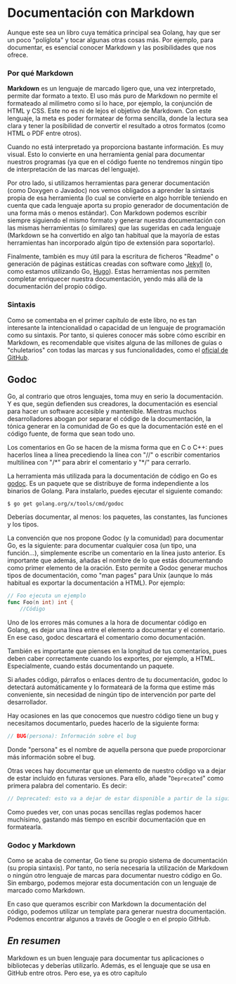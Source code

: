 # Documentación con Markdown
Aunque este sea un libro cuya temática principal sea Golang, hay que ser un poco "políglota" y tocar algunas otras cosas más. Por ejemplo, para documentar, es esencial conocer Markdown y las posibilidades que nos ofrece.


### Por qué Markdown

**Markdown** es un lenguaje de marcado ligero que, una vez interpretado, permite dar formato a texto. El uso más puro de Markdown no permite el formateado al milímetro como sí lo hace, por ejemplo, la conjunción de HTML y CSS. Este no es ni de lejos el objetivo de Markdown. Con este lenguaje, la meta es poder formatear de forma sencilla, donde la lectura sea clara y tener la posibilidad de convertir el resultado a otros formatos (como HTML o PDF entre otros).

Cuando no está interpretado ya proporciona bastante información. Es muy visual. Esto lo convierte en una herramienta genial para documentar nuestros programas (ya que en el código fuente no tendremos ningún tipo de interpretación de las marcas del lenguaje).

Por otro lado, si utilizamos herramientas para generar documentación (como Doxygen o Javadoc) nos vemos obligados a aprender la sintaxis propia de esa herramienta (lo cual se convierte en algo horrible teniendo en cuenta que cada lenguaje aporta su propio generador de documentación de una forma más o menos estándar). Con Markdown podemos escribir siempre siguiendo el mismo formato y generar nuestra documentación con las mismas herramientas (o similares) que las sugeridas en cada lenguaje (Markdown se ha convertido en algo tan habitual que la mayoría de estas herramientas han incorporado algún tipo de extensión para soportarlo).

Finalmente, también es muy útil para la escritura de ficheros "Readme" o generación de páginas estáticas creadas con software como [Jekyll](https://jekyllrb.com/) (o, como estamos utilizando Go, [Hugo](https://gohugo.io/)). Estas herramientas nos permiten completar enriquecer nuestra documentación, yendo más allá de la documentación del propio código.


### Sintaxis

Como se comentaba en el primer capítulo de este libro, no es tan interesante la intencionalidad o capacidad de un lenguaje de programación como su sintaxis. Por tanto, si quieres conocer más sobre cómo escribir en Markdown, es recomendable que visites alguna de las millones de guías o "chuletarios" con todas las marcas y sus funcionalidades, como el [oficial de GitHub](https://guides.github.com/features/mastering-markdown/).


## Godoc
Go, al contrario que otros lenguajes, toma muy en serio la documentación. Y es que, según defienden sus creadores, la documentación es esencial para hacer un software accesible y mantenible. Mientras muchos desarrolladores abogan por separar el código de la documentación, la tónica generar en la  comunidad de Go es que la documentación esté en el código fuente, de forma que sean todo uno.

Los comentarios en Go se hacen de la misma forma que en C o C++: pues hacerlos línea a línea precediendo la línea con "//" o escribir comentarios multilínea con "/\*" para abrir el comentario y "\*/" para cerrarlo.

La herramienta más utilizada para la documentación de código en Go es [godoc](https://godoc.org/). Es un paquete que se distribuye de forma independiente a los binarios de Golang. Para instalarlo, puedes ejecutar el siguiente comando:

	$ go get golang.org/x/tools/cmd/godoc


Deberías documentar, al menos: los paquetes, las constantes, las funciones y los tipos.

La convención que nos propone Godoc (y la comunidad) para documentar Go, es la siguiente: para documentar cualquier cosa (un tipo, una función...), simplemente escribe un comentario en la línea justo anterior. Es importante que además, añadas el nombre de lo que estás documentando como primer elemento de la oración. Esto permite a Godoc generar muchos tipos de documentación, como "man pages" para Unix (aunque lo más habitual es exportar la documentación a HTML). Por ejemplo:
```go
// Foo ejecuta un ejemplo
func Foo(n int) int {
	//Código
```

Uno de los errores más comunes a la hora de documentar código en Golang, es dejar una línea entre el elemento a documentar y el comentario. En ese caso, godoc descartará el comentario como documentación.

También es importante que pienses en la longitud de tus comentarios, pues deben caber correctamente cuando los exportes, por ejemplo, a HTML. Especialmente, cuando estás documentando un paquete.

Si añades código, párrafos o enlaces dentro de tu documentación, godoc lo detectará automáticamente y lo formateará de la forma que estime más conveniente, sin necesidad de ningún tipo de intervención por parte del desarrollador.

Hay ocasiones en las que conocemos que nuestro código tiene un bug y necesitamos documentarlo, puedes hacerlo de la siguiente forma:
```go
// BUG(persona): Información sobre el bug
```

Donde "persona" es el nombre de aquella persona que puede proporcionar más información sobre el bug.

Otras veces hay documentar que un elemento de nuestro código va a dejar de estar incluido en futuras versiones. Para ello, añade "```Deprecated```" como primera palabra del comentario. Es decir:
```go
// Deprecated: esto va a dejar de estar disponible a partir de la siguiente versión
```

Como puedes ver, con unas pocas sencillas reglas podemos hacer muchísimo, gastando más tiempo en escribir documentación que en formatearla.


### Godoc y Markdown
Como se acaba de comentar, Go tiene su propio sistema de documentación (su propia sintaxis). Por tanto, no sería necesaria la utilización de Markdown o ningún otro lenguaje de marcas para documentar nuestro código en Go. Sin embargo, podemos mejorar esta documentación con un lenguaje de marcado como Markdown.

En caso que queramos escribir con Markdown la documentación del código, podemos utilizar un template para generar nuestra documentación. Podemos encontrar algunos a través de Google o en el propio GitHub.


## *En resumen*
Markdown es un buen lenguaje para documentar tus aplicaciones o bibliotecas y deberías utilizarlo. Además, es el lenguaje que se usa en GitHub entre otros. Pero ese, ya es otro capítulo
